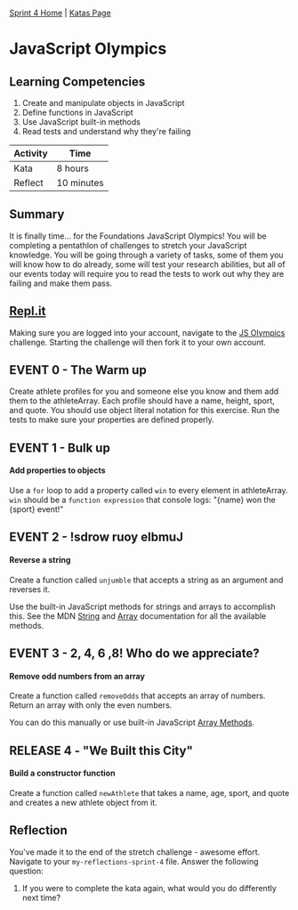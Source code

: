 [Sprint 4 Home](../README.md) | [Katas Page](../js-katas.md)

# JavaScript Olympics

## Learning Competencies
1. Create and manipulate objects in JavaScript
2. Define functions in JavaScript
3. Use JavaScript built-in methods
4. Read tests and understand why they're failing

Activity | Time|
------------|----------|
Kata | 8 hours
Reflect | 10 minutes

## Summary
It is finally time... for the Foundations JavaScript Olympics! You will be completing a pentathlon of challenges to stretch your JavaScript knowledge. You will be going through a variety of tasks, some of them you will know how to do already, some will test your research abilities, but all of our events today will require you to read the tests to work out why they are failing and make them pass.

## [Repl.it](https://repl.it/@devacademy)
Making sure you are logged into your account, navigate to the [JS Olympics](https://repl.it/@devacademy/JS-Olympics) challenge. Starting the challenge will then fork it to your own account.



## EVENT 0 - The Warm up
Create athlete profiles for you and someone else you know and them add them to the athleteArray. Each profile should have a name, height, sport, and quote. You should use object literal notation for this exercise. Run the tests to make sure your properties are defined properly. 

## EVENT 1 - Bulk up
#### Add properties to objects
Use a `for` loop to add a property called `win` to every element in athleteArray. `win` should be a `function expression` that console logs: "{name} won the {sport} event!"

## EVENT 2 - !sdrow ruoy elbmuJ
#### Reverse a string
Create a function called `unjumble` that accepts a string as an argument and reverses it.

Use the built-in JavaScript methods for strings and arrays to accomplish this. See the MDN [String](https://developer.mozilla.org/en-US/docs/Web/JavaScript/Reference/Global_Objects/String) and [Array](https://developer.mozilla.org/en-US/docs/Web/JavaScript/Reference/Global_Objects/Array/filter) documentation for all the available methods.

## EVENT 3 - 2, 4, 6 ,8! Who do we appreciate?
#### Remove odd numbers from an array
Create a function called `removeOdds` that accepts an array of numbers. Return an array with only the even numbers.

You can do this manually or use built-in JavaScript [Array Methods](https://developer.mozilla.org/en-US/docs/Web/JavaScript/Reference/Global_Objects/Array).


## RELEASE 4 - "We Built this City"
#### Build a constructor function
Create a function called `newAthlete` that takes a name, age, sport, and quote and creates a new athlete object from it.


## Reflection
You've made it to the end of the stretch challenge - awesome effort.  Navigate to your `my-reflections-sprint-4` file.
Answer the following question:
1. If you were to complete the kata again, what would you do differently next time?